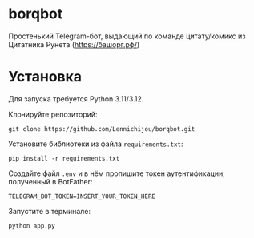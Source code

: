 # borqbot
Простенький Telegram-бот, выдающий по команде цитату/комикс из Цитатника Рунета (https://башорг.рф/)

# Установка
Для запуска требуется Python 3.11/3.12.

Клонируйте репозиторий:
```
git clone https://github.com/Lennichijou/borqbot.git
```
Установите библиотеки из файла ```requirements.txt```:
```
pip install -r requirements.txt
```
Создайте файл ```.env``` и в нём пропишите токен аутентификации, полученный в BotFather:
```
TELEGRAM_BOT_TOKEN=INSERT_YOUR_TOKEN_HERE
```

Запустите в терминале:
```
python app.py
```
